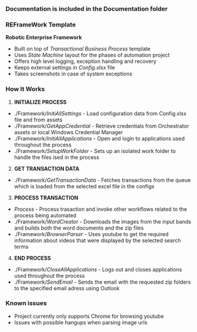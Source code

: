 ### Documentation is included in the Documentation folder ###


### REFrameWork Template ###
**Robotic Enterprise Framework**

* Built on top of *Transactional Business Process* template
* Uses *State Machine* layout for the phases of automation project
* Offers high level logging, exception handling and recovery
* Keeps external settings in *Config.xlsx* file
* Takes screenshots in case of system exceptions


### How It Works ###

1. **INITIALIZE PROCESS**
 + ./Framework/*InitiAllSettings* - Load configuration data from Config.xlsx file and from assets
 + ./Framework/*GetAppCredential* - Retrieve credentials from Orchestrator assets or local Windows Credential Manager
 + ./Framework/*InitiAllApplications* - Open and login to applications used throughout the process
 + ./Framework/*SetupWorkFolder* - Sets up an isolated work folder to handle the files ised in the process


2. **GET TRANSACTION DATA**
 + ./Framework/*GetTransactionData* - Fetches transactions from the queue which is loaded from the selected excel file in the configs

3. **PROCESS TRANSACTION**
 + *Process* - Process trasaction and invoke other workflows related to the process being automated 
 + ./Framework/*WordCreator* - Downloads the images from the input bands and builds both the word documents and the zip files
 + ./Framework/*BrowserParser* - Uses youtube to get the required information about videos that were displayed by the selected search terms

4. **END PROCESS**
 + ./Framework/*CloseAllApplications* - Logs out and closes applications used throughout the process
 + ./Framework/*SendEmail* - Sends the email with the requested zip folders to the specified email adress using Outlook


### Known issues ###

* Project currently only supports Chrome for browsing youtube
* Issues with possible hangups when parsing image urls 